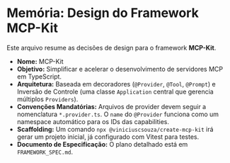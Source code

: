 # Memória: Design do Framework MCP-Kit

Este arquivo resume as decisões de design para o framework **MCP-Kit**.

- **Nome:** MCP-Kit
- **Objetivo:** Simplificar e acelerar o desenvolvimento de servidores MCP em TypeScript.
- **Arquitetura:** Baseada em decoradores (`@Provider`, `@Tool`, `@Prompt`) e Inversão de Controle (uma classe `Application` central que gerencia múltiplos `Providers`).
- **Convenções Mandatórias:** Arquivos de provider devem seguir a nomenclatura `*.provider.ts`. O `name` do `@Provider` funciona como um namespace automático para os IDs das capabilities.
- **Scaffolding:** Um comando `npx @viniciuscsouza/create-mcp-kit` irá gerar um projeto inicial, já configurado com Vitest para testes.
- **Documento de Especificação:** O plano detalhado está em `FRAMEWORK_SPEC.md`.

